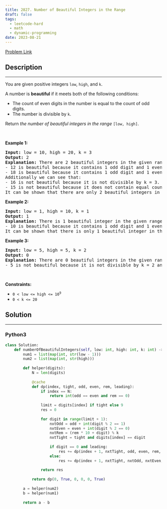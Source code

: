 ```yaml
---
title: 2827. Number of Beautiful Integers in the Range
draft: false
tags: 
  - leetcode-hard
  - math
  - dynamic-programming
date: 2023-08-21
---
```


[Problem Link](https://leetcode.com/problems/number-of-beautiful-integers-in-the-range/)

## Description

---
<p>You are given positive integers <code>low</code>, <code>high</code>, and <code>k</code>.</p>

<p>A number is <strong>beautiful</strong> if it meets both of the following conditions:</p>

<ul>
	<li>The count of even digits in the number is equal to the count of odd digits.</li>
	<li>The number is divisible by <code>k</code>.</li>
</ul>

<p>Return <em>the number of beautiful integers in the range</em> <code>[low, high]</code>.</p>

<p>&nbsp;</p>
<p><strong class="example">Example 1:</strong></p>

<pre>
<strong>Input:</strong> low = 10, high = 20, k = 3
<strong>Output:</strong> 2
<strong>Explanation:</strong> There are 2 beautiful integers in the given range: [12,18]. 
- 12 is beautiful because it contains 1 odd digit and 1 even digit, and is divisible by k = 3.
- 18 is beautiful because it contains 1 odd digit and 1 even digit, and is divisible by k = 3.
Additionally we can see that:
- 16 is not beautiful because it is not divisible by k = 3.
- 15 is not beautiful because it does not contain equal counts even and odd digits.
It can be shown that there are only 2 beautiful integers in the given range.
</pre>

<p><strong class="example">Example 2:</strong></p>

<pre>
<strong>Input:</strong> low = 1, high = 10, k = 1
<strong>Output:</strong> 1
<strong>Explanation:</strong> There is 1 beautiful integer in the given range: [10].
- 10 is beautiful because it contains 1 odd digit and 1 even digit, and is divisible by k = 1.
It can be shown that there is only 1 beautiful integer in the given range.
</pre>

<p><strong class="example">Example 3:</strong></p>

<pre>
<strong>Input:</strong> low = 5, high = 5, k = 2
<strong>Output:</strong> 0
<strong>Explanation:</strong> There are 0 beautiful integers in the given range.
- 5 is not beautiful because it is not divisible by k = 2 and it does not contain equal even and odd digits.
</pre>

<p>&nbsp;</p>
<p><strong>Constraints:</strong></p>

<ul>
	<li><code>0 &lt; low &lt;= high &lt;= 10<sup>9</sup></code></li>
	<li><code>0 &lt; k &lt;= 20</code></li>
</ul>


## Solution

---
### Python3
``` py title='number-of-beautiful-integers-in-the-range'
class Solution:
    def numberOfBeautifulIntegers(self, low: int, high: int, k: int) -> int:
        num1 = list(map(int, str(low - 1)))
        num2 = list(map(int, str(high)))
        
        def helper(digits):
            N = len(digits)
            
            @cache
            def dp(index, tight, odd, even, rem, leading):
                if index == N:
                    return int(odd == even and rem == 0)
                
                limit = digits[index] if tight else 9
                res = 0
                
                for digit in range(limit + 1):
                    nxtOdd = odd + int(digit % 2 == 1)
                    nxtEven = even + int(digit % 2 == 0)
                    nxtRem = (rem * 10 + digit) % k
                    nxtTight = tight and digits[index] == digit
                    
                    if digit == 0 and leading:
                        res += dp(index + 1, nxtTight, odd, even, rem, True)
                    else:
                        res += dp(index + 1, nxtTight, nxtOdd, nxtEven, nxtRem, False)
                
                return res
            
            return dp(0, True, 0, 0, 0, True)
        
        a = helper(num2)
        b = helper(num1)
        
        return a - b
        
```

